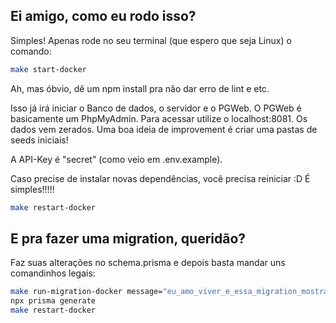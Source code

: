 ## Ei amigo, como eu rodo isso?

Simples! Apenas rode no seu terminal (que espero que seja Linux) o comando:

```bash
make start-docker
```

Ah, mas óbvio, dê um npm install pra não dar erro de lint e etc.

Isso já irá iniciar o Banco de dados, o servidor e o PGWeb. O PGWeb é basicamente um PhpMyAdmin. Para acessar utilize o localhost:8081. Os dados vem zerados. Uma boa ideia de improvement é criar uma pastas de seeds iniciais!

A API-Key é "secret" (como veio em .env.example).

Caso precise de instalar novas dependências, você precisa reiniciar :D É simples!!!!!

```bash
make restart-docker
```

## E pra fazer uma migration, queridão?

Faz suas alterações no schema.prisma e depois basta mandar uns comandinhos legais:

```bash
make run-migration-docker message="eu_amo_viver_e_essa_migration_mostra_isso"
npx prisma generate
make restart-docker
```
